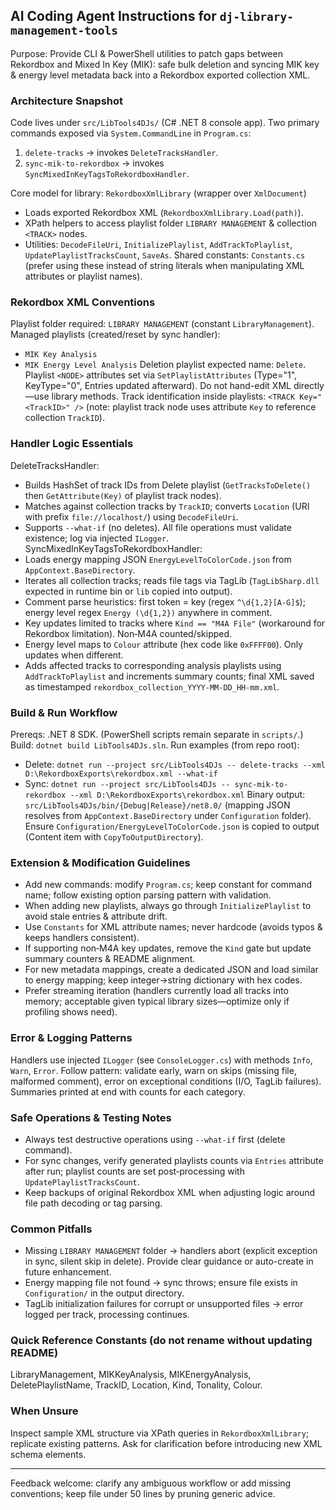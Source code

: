 ## AI Coding Agent Instructions for `dj-library-management-tools`

Purpose: Provide CLI & PowerShell utilities to patch gaps between Rekordbox and Mixed In Key (MIK): safe bulk deletion and syncing MIK key & energy level metadata back into a Rekordbox exported collection XML.

### Architecture Snapshot
Code lives under `src/LibTools4DJs/` (C# .NET 8 console app). Two primary commands exposed via `System.CommandLine` in `Program.cs`:
1. `delete-tracks` → invokes `DeleteTracksHandler`.
2. `sync-mik-to-rekordbox` → invokes `SyncMixedInKeyTagsToRekordboxHandler`.

Core model for library: `RekordboxXmlLibrary` (wrapper over `XmlDocument`)
- Loads exported Rekordbox XML (`RekordboxXmlLibrary.Load(path)`).
- XPath helpers to access playlist folder `LIBRARY MANAGEMENT` & collection `<TRACK>` nodes.
- Utilities: `DecodeFileUri`, `InitializePlaylist`, `AddTrackToPlaylist`, `UpdatePlaylistTracksCount`, `SaveAs`.
Shared constants: `Constants.cs` (prefer using these instead of string literals when manipulating XML attributes or playlist names).

### Rekordbox XML Conventions
Playlist folder required: `LIBRARY MANAGEMENT` (constant `LibraryManagement`).
Managed playlists (created/reset by sync handler):
- `MIK Key Analysis`
- `MIK Energy Level Analysis`
Deletion playlist expected name: `Delete`.
Playlist `<NODE>` attributes set via `SetPlaylistAttributes` (Type="1", KeyType="0", Entries updated afterward). Do not hand-edit XML directly—use library methods.
Track identification inside playlists: `<TRACK Key="<TrackID>" />` (note: playlist track node uses attribute `Key` to reference collection `TrackID`).

### Handler Logic Essentials
DeleteTracksHandler:
- Builds HashSet of track IDs from Delete playlist (`GetTracksToDelete()` then `GetAttribute(Key)` of playlist track nodes).
- Matches against collection tracks by `TrackID`; converts `Location` (URI with prefix `file://localhost/`) using `DecodeFileUri`.
- Supports `--what-if` (no deletes). All file operations must validate existence; log via injected `ILogger`.
SyncMixedInKeyTagsToRekordboxHandler:
- Loads energy mapping JSON `EnergyLevelToColorCode.json` from `AppContext.BaseDirectory`.
- Iterates all collection tracks; reads file tags via TagLib (`TagLibSharp.dll` expected in runtime bin or `lib` copied into output).
- Comment parse heuristics: first token = key (regex `^\d{1,2}[A-G]$`); energy level regex `Energy (\d{1,2})` anywhere in comment.
- Key updates limited to tracks where `Kind == "M4A File"` (workaround for Rekordbox limitation). Non‑M4A counted/skipped.
- Energy level maps to `Colour` attribute (hex code like `0xFFFF00`). Only updates when different.
- Adds affected tracks to corresponding analysis playlists using `AddTrackToPlaylist` and increments summary counts; final XML saved as timestamped `rekordbox_collection_YYYY-MM-DD_HH-mm.xml`.

### Build & Run Workflow
Prereqs: .NET 8 SDK. (PowerShell scripts remain separate in `scripts/`.)
Build: `dotnet build LibTools4DJs.sln`.
Run examples (from repo root):
- Delete: `dotnet run --project src/LibTools4DJs -- delete-tracks --xml D:\RekordboxExports\rekordbox.xml --what-if`
- Sync: `dotnet run --project src/LibTools4DJs -- sync-mik-to-rekordbox --xml D:\RekordboxExports\rekordbox.xml`
Binary output: `src/LibTools4DJs/bin/{Debug|Release}/net8.0/` (mapping JSON resolves from `AppContext.BaseDirectory` under `Configuration` folder). Ensure `Configuration/EnergyLevelToColorCode.json` is copied to output (Content item with `CopyToOutputDirectory`).

### Extension & Modification Guidelines
- Add new commands: modify `Program.cs`; keep constant for command name; follow existing option parsing pattern with validation.
- When adding new playlists, always go through `InitializePlaylist` to avoid stale entries & attribute drift.
- Use `Constants` for XML attribute names; never hardcode (avoids typos & keeps handlers consistent).
- If supporting non‑M4A key updates, remove the `Kind` gate but update summary counters & README alignment.
- For new metadata mappings, create a dedicated JSON and load similar to energy mapping; keep integer→string dictionary with hex codes.
- Prefer streaming iteration (handlers currently load all tracks into memory; acceptable given typical library sizes—optimize only if profiling shows need).

### Error & Logging Patterns
Handlers use injected `ILogger` (see `ConsoleLogger.cs`) with methods `Info`, `Warn`, `Error`. Follow pattern: validate early, warn on skips (missing file, malformed comment), error on exceptional conditions (I/O, TagLib failures). Summaries printed at end with counts for each category.

### Safe Operations & Testing Notes
- Always test destructive operations using `--what-if` first (delete command).
- For sync changes, verify generated playlists counts via `Entries` attribute after run; playlist counts are set post‑processing with `UpdatePlaylistTracksCount`.
- Keep backups of original Rekordbox XML when adjusting logic around file path decoding or tag parsing.

### Common Pitfalls
- Missing `LIBRARY MANAGEMENT` folder → handlers abort (explicit exception in sync, silent skip in delete). Provide clear guidance or auto-create in future enhancement.
- Energy mapping file not found → sync throws; ensure file exists in `Configuration/` in the output directory.
- TagLib initialization failures for corrupt or unsupported files → error logged per track, processing continues.

### Quick Reference Constants (do not rename without updating README)
LibraryManagement, MIKKeyAnalysis, MIKEnergyAnalysis, DeletePlaylistName, TrackID, Location, Kind, Tonality, Colour.

### When Unsure
Inspect sample XML structure via XPath queries in `RekordboxXmlLibrary`; replicate existing patterns. Ask for clarification before introducing new XML schema elements.

---
Feedback welcome: clarify any ambiguous workflow or add missing conventions; keep file under 50 lines by pruning generic advice.